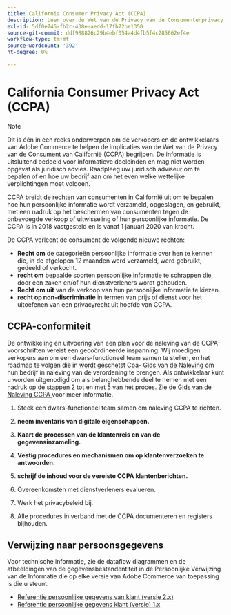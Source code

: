 ```yaml
---
title: California Consumer Privacy Act (CCPA)
description: Leer over de Wet van de Privacy van de Consumentenprivacy van Californië (CCPA), die de rechten van consumenten in Californië uitbreidt om te bepalen hoe hun persoonlijke informatie wordt verzameld, opgeslagen, en gebruikt.
exl-id: 5df0e745-fb2c-438e-aedd-17fb72be1350
source-git-commit: ddf988826c29b4ebf054a4d4fb5f4c285662ef4e
workflow-type: tm+mt
source-wordcount: '392'
ht-degree: 0%

---
```


# California Consumer Privacy Act (CCPA)

>[!NOTE]
>
>Dit is één in een reeks onderwerpen om de verkopers en de ontwikkelaars van Adobe Commerce te helpen de implicaties van de Wet van de Privacy van de Consument van Californië (CCPA) begrijpen. De informatie is uitsluitend bedoeld voor informatieve doeleinden en mag niet worden opgevat als juridisch advies. Raadpleeg uw juridisch adviseur om te bepalen of en hoe uw bedrijf aan om het even welke wettelijke verplichtingen moet voldoen.

[ CCPA ](https://oag.ca.gov/privacy/ccpa) breidt de rechten van consumenten in Californië uit om te bepalen hoe hun persoonlijke informatie wordt verzameld, opgeslagen, en gebruikt, met een nadruk op het beschermen van consumenten tegen de onbevoegde verkoop of uitwisseling of hun persoonlijke informatie. De CCPA is in 2018 vastgesteld en is vanaf 1 januari 2020 van kracht.

De CCPA verleent de consument de volgende nieuwe rechten:

- **Recht om** de categorieën persoonlijke informatie over hen te kennen die, in de afgelopen 12 maanden werd verzameld, werd gebruikt, gedeeld of verkocht.
- **recht om** bepaalde soorten persoonlijke informatie te schrappen die door een zaken en/of hun dienstverleners wordt gehouden.
- **Recht om uit** van de verkoop van hun persoonlijke informatie te kiezen.
- **recht op non-discriminatie** in termen van prijs of dienst voor het uitoefenen van een privacyrecht uit hoofde van CCPA.

## CCPA-conformiteit

De ontwikkeling en uitvoering van een plan voor de naleving van de CCPA-voorschriften vereist een gecoördineerde inspanning. Wij moedigen verkopers aan om een dwars-functioneel team samen te stellen, en het roadmap te volgen die in [ wordt geschetst Cpa- Gids van de Naleving ](https://experienceleague.adobe.com/docs/commerce-admin/start/compliance/privacy/compliance-ccpa.html?lang=nl-NL) om hun bedrijf in naleving van de verordening te brengen. Als ontwikkelaar kunt u worden uitgenodigd om als belanghebbende deel te nemen met een nadruk op de stappen 2 tot en met 5 van het proces. Zie de [ Gids van de Naleving CCPA ](https://experienceleague.adobe.com/docs/commerce-admin/start/compliance/privacy/compliance-ccpa.html?lang=nl-NL) voor meer informatie.

1. Steek een dwars-functioneel team samen om naleving CCPA te richten.

1. **neem inventaris van digitale eigenschappen.**

1. **Kaart de processen van de klantenreis en van de gegevensinzameling.**

1. **Vestig procedures en mechanismen om op klantenverzoeken te antwoorden.**

1. **schrijf de inhoud voor de vereiste CCPA klantenberichten.**

1. Overeenkomsten met dienstverleners evalueren.

1. Werk het privacybeleid bij.

1. Alle procedures in verband met de CCPA documenteren en registers bijhouden.

## Verwijzing naar persoonsgegevens

Voor technische informatie, zie de dataflow diagrammen en de afbeeldingen van de gegevensbestandentiteit in de Persoonlijke Verwijzing van de Informatie die op elke versie van Adobe Commerce van toepassing is die u steunt.

- [Referentie persoonlijke gegevens van klant (versie 2.x)](data-m2.md)
- [Referentie persoonlijke gegevens klant (versie) 1.x](data-m1.md)
